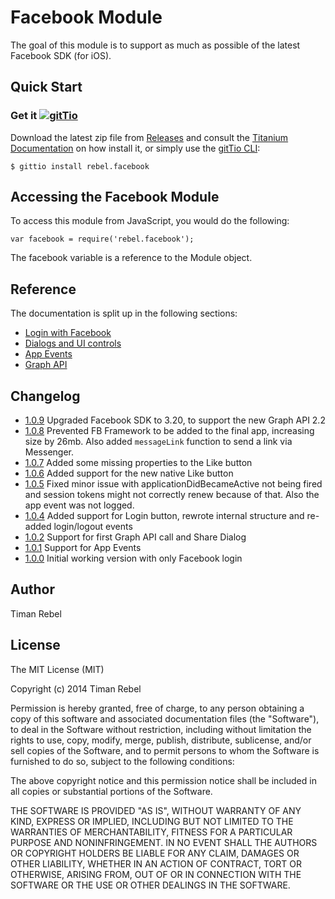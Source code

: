 # Facebook Module

The goal of this module is to support as much as possible of the latest Facebook SDK (for iOS).

## Quick Start

### Get it [![gitTio](http://gitt.io/badge.png)](http://gitt.io/component/rebel.facebook)
Download the latest zip file from [Releases](https://github.com/timanrebel/Facebook/releases) and consult the [Titanium Documentation](http://docs.appcelerator.com/titanium/latest/#!/guide/Using_a_Module) on how install it, or simply use the [gitTio CLI](http://gitt.io/cli):

`$ gittio install rebel.facebook`

## Accessing the Facebook Module

To access this module from JavaScript, you would do the following:

`var facebook = require('rebel.facebook');`


The facebook variable is a reference to the Module object.

## Reference

The documentation is split up in the following sections:

* [Login with Facebook](authentication.md)
* [Dialogs and UI controls](dialogs.md)
* [App Events](appEvents.md)
* [Graph API](graphApi.md)

## Changelog

* [1.0.9](https://github.com/timanrebel/Facebook/releases/tag/1.0.9) Upgraded Facebook SDK to 3.20, to support the new Graph API 2.2
* [1.0.8](https://github.com/timanrebel/Facebook/releases/tag/1.0.8) Prevented FB Framework to be added to the final app, increasing size by 26mb. Also added `messageLink` function to send a link via Messenger.
* [1.0.7](https://github.com/timanrebel/Facebook/releases/tag/1.0.7) Added some missing properties to the Like button
* [1.0.6](https://github.com/timanrebel/Facebook/releases/tag/1.0.6) Added support for the new native Like button
* [1.0.5](https://github.com/timanrebel/Facebook/releases/tag/1.0.5) Fixed minor issue with applicationDidBecameActive not being fired and session tokens might not correctly renew because of that. Also the app event was not logged.
* [1.0.4](https://github.com/timanrebel/Facebook/releases/tag/1.0.4) Added support for Login button, rewrote internal structure and re-added login/logout events
* [1.0.2](https://github.com/timanrebel/Facebook/releases/tag/1.0.2) Support for first Graph API call and Share Dialog
* [1.0.1](https://github.com/timanrebel/Facebook/releases/tag/1.0.1) Support for App Events
* [1.0.0](https://github.com/timanrebel/Facebook/releases/tag/1.0.0) Initial working version with only Facebook login

## Author

Timan Rebel

## License

The MIT License (MIT)

Copyright (c) 2014 Timan Rebel

Permission is hereby granted, free of charge, to any person obtaining a copy
of this software and associated documentation files (the "Software"), to deal
in the Software without restriction, including without limitation the rights
to use, copy, modify, merge, publish, distribute, sublicense, and/or sell
copies of the Software, and to permit persons to whom the Software is
furnished to do so, subject to the following conditions:

The above copyright notice and this permission notice shall be included in all
copies or substantial portions of the Software.

THE SOFTWARE IS PROVIDED "AS IS", WITHOUT WARRANTY OF ANY KIND, EXPRESS OR
IMPLIED, INCLUDING BUT NOT LIMITED TO THE WARRANTIES OF MERCHANTABILITY,
FITNESS FOR A PARTICULAR PURPOSE AND NONINFRINGEMENT. IN NO EVENT SHALL THE
AUTHORS OR COPYRIGHT HOLDERS BE LIABLE FOR ANY CLAIM, DAMAGES OR OTHER
LIABILITY, WHETHER IN AN ACTION OF CONTRACT, TORT OR OTHERWISE, ARISING FROM,
OUT OF OR IN CONNECTION WITH THE SOFTWARE OR THE USE OR OTHER DEALINGS IN THE
SOFTWARE.
